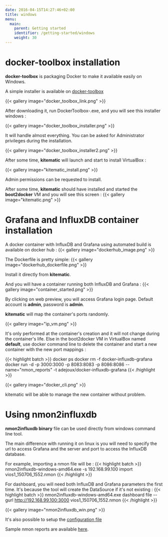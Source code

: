 ```yaml
---
date: 2016-04-15T14:27:46+02:00
title: windows
menu:
  main:
    parent: Getting started
    identifier: /getting-started/windows
    weight: 30
---
```


# docker-toolbox installation

**docker-toolbox** is packaging Docker to make it available easily on Windows.

A simple installer is available on  [docker-toolbox](https://www.docker.com/toolbox)

{{< gallery image="docker_toolbox_link.png" >}}

After downloading it, run DockerToolbox-<version>.exe, and you will see this installer windows :

{{< gallery image="docker_toolbox_installer.png" >}}

It will handle almost everything. You can be asked for Administrator privileges during the installation.

{{< gallery image="docker_toolbox_installer2.png" >}}

After some time, **kitematic** will launch and start to install VirtualBox :

{{< gallery image="kitematic_install.png" >}}

Admin permissions can be requested to install.

After some time, **kitematic** should have installed and started the **boot2docker** VM and you will see this screen :
{{< gallery image="kitematic.png" >}}



# Grafana and InfluxDB container installation



A docker container with InfluxDB and Grafana using automated build is available on docker hub :
{{< gallery image="dockerhub_image.png" >}}

The Dockerfile is pretty simple:
{{< gallery image="dockerhub_dockerfile.png" >}}

Install it directly from **kitematic**.

And you will have a container running both InfluxDB and Grafana :
{{< gallery image="container_started.png" >}}

By clicking on web preview, you will access Grafana login page. Default account is **admin**, password is **admin**.

**kitematic** will map the container's ports randomly.

{{< gallery image="ip_vm.png" >}}

It's only performed at the container's creation and it will not change during the container's life.
Else in the boot2docker VM in VirtualBox named **default**, use docker command line to delete the container and start a new container with the new port mappings :

{{< highlight batch >}}
docker ps
docker rm -f docker-influxdb-grafana
docker run -d -p 3000:3000 -p 8083:8083 -p 8086:8086 --name="nmon_reports" -t adejoux/docker-influxdb-grafana
{{< /highlight >}}

{{< gallery image="docker_cli.png" >}}

kitematic will be able to manage the new container without problem.

# Using nmon2influxdb

**nmon2influxdb binary** file can be used directly from windows command line tool.

The main difference with running it on linux is you will need to specify the url to access Grafana and the server and port to access the InfluxDB database.

For example, importing a nmon file will be :
{{< highlight batch >}}
nmon2influxdb-windows-amd64.exe -s 192.168.99.100 import vios1_150706_1552.nmon
{{< /highlight >}}

For dashboard, you will need both InfluxDB and Grafana parameters the first time. It's because the tool will create the DataSource if it's not existing :
{{< highlight batch >}}
nmon2influxdb-windows-amd64.exe dashboard file --gurl http://192.168.99.100:3000 vios1_150706_1552.nmon
{{< /highlight >}}

{{< gallery image="nmon2influxdb_win.png" >}}

It's also possible to setup the [configuration file](/configuration)

Sample nmon reports are available [here](https://github.com/adejoux/nmon2influxdb/releases/download/v0.6.0/nmon_samples.tar.gz).
